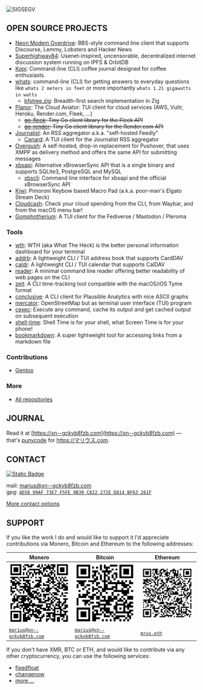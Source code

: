 ![SIGSEGV](https://github.com/user-attachments/assets/6e45a081-4210-425a-904b-d8fb244d8009)

## OPEN SOURCE PROJECTS

- [Neon Modem Overdrive](https://github.com/mrusme/neonmodem): BBS-style command line client that supports Discourse, Lemmy, Lobsters and Hacker News
- [Superhighway84](https://github.com/mrusme/superhighway84): Usenet-inspired, uncensorable, decentralized internet discussion system running on IPFS & OrbitDB
- [Kopi](https://github.com/mrusme/kopi): Command-line (CLI) coffee journal designed for coffee enthusiasts.
- [whats](https://github.com/mrusme/whats): command-line (CLI) for getting answers to everyday questions like
  `whats 2 meters in feet` or more importantly `whats 1.21 gigawatts in watts`
  - [bfstree.zig](https://github.com/mrusme/bfstree.zig): Breadth-first search implementation in Zig
- [Planor](https://github.com/mrusme/planor): The Cloud Aviator: TUI client for cloud services (AWS, Vultr, Heroku, Render.com, Fleek, ...)
  - ~~[go-fleek](https://github.com/mrusme/go-fleek): Tiny Go client library for the Fleek API~~
  - ~~[go-render](https://github.com/mrusme/go-render): Tiny Go client library for the Render.com API~~
- [Journalist](https://github.com/mrusme/journalist): An RSS aggregator a.k.a. "self-hosted Feedly"
  - [Canard](https://github.com/mrusme/canard): A TUI client for the Journalist RSS aggregator
- [Overpush](https://github.com/mrusme/overpush): A self-hosted, drop-in replacement for Pushover, that uses XMPP as delivery method and offers the same API for submitting messages
- [xbsapi](https://github.com/mrusme/xbsapi): Alternative xBrowserSync API that is a single binary and supports SQLite3, PostgreSQL and MySQL
  - [xbscli](https://github.com/mrusme/xbscli): Command line interface for xbsapi and the official xBrowserSync API 
- [Kiwi](https://github.com/mrusme/kiwi): Pimoroni Keybow based Macro Pad (a.k.a. poor-man's Elgato Stream Deck) 
- [Cloudcash](https://github.com/mrusme/cloudcash): Check your cloud spending from the CLI, from Waybar, and from the macOS menu bar!
- [Gomphotherium](https://github.com/mrusme/gomphotherium): A TUI client for the Fediverse / Mastodon / Pleroma

### Tools

- [wth](https://github.com/mrusme/wth): WTH (aka What The Heck) is the better personal information dashboard for your terminal
- [addrb](https://github.com/mrusme/addrb): A lightweight CLI / TUI address book that supports CardDAV
- [caldr](https://github.com/mrusme/caldr): A lightweight CLI / TUI calendar that supports CalDAV
- [reader](https://github.com/mrusme/reader): A minimal command line reader offering better readability of web pages on the CLI
- [zeit](https://github.com/mrusme/zeit): A CLI time-tracking tool compatible with the macOS/iOS Tyme format
- [conclusive](https://github.com/mrusme/conclusive): A CLI client for Plausible Analytics with nice ASCII graphs
- [mercator](https://github.com/mrusme/mercator): OpenStreetMap but as terminal user interface (TUI) program
- [cexec](https://github.com/mrusme/cexec): Execute any command, cache its output and get cached output on subsequent execution
- [shell-time](https://github.com/mrusme/shell-time): Shell Time is for your shell, what Screen Time is for your phone!
- [bookmarkdown](https://github.com/mrusme/bookmarkdown): A super lightweight tool for accessing links from a markdown file

### Contributions

- [Gentoo](https://github.com/gentoo/gentoo/pulls?q=is%3Apr+author%3Amrusme+)


### More

- [All repositories](https://github.com/mrusme?tab=repositories)


## JOURNAL

Read it at [https://xn--gckvb8fzb.com](https://xn--gckvb8fzb.com) — that's 
[punycode](https://en.wikipedia.org/wiki/Punycode) for https://マリウス.com.


## CONTACT

[![Static 
Badge](https://img.shields.io/badge/Join_on_Matrix-green?style=for-the-badge&logo=element&logoColor=%23ffffff&label=Chat&labelColor=%23333&color=%230DBD8B&link=https%3A%2F%2Fmatrix.to%2F%23%2F%2521PHlbgZTdrhjkCJrfVY%253Amatrix.org)](https://matrix.to/#/%21PHlbgZTdrhjkCJrfVY%3Amatrix.org)

mail: [marius@xn--gckvb8fzb.com](mailto:marius@xn--gckvb8fzb.com?subject=git%20commit%20-m%20%22Hey%20there!%22) \
gpg: [`4D38 99AF 73E7 F5FE 9B39 C822 272E D814 BF63 261F`](https://github.com/mrusme.gpg)

[More contact options](https://xn--gckvb8fzb.com/contact/)


## SUPPORT

If you like the work I do and would like to support it I'd appreciate
contributions via Monero, Bitcoin and Ethereum to the following addresses:


| Monero | Bitcoin | Ethereum |
| ------ | ------- | -------- |
| ![47xsk5muV3VURKJLRqq39sHDS1XPbkY5cddvBeFBnSheRLk9ZPUxSsQJDU4hdbEnsBYSczoaKimwbWLdE9435AsSSqUGo2y](xmr.png) | ![bc1qedycy4xwcdlql0ku9c55z0fq4uuxvw470nxspp](btc.png) | ![0x49450f74976cE020Ca4C6eCE6587E997C3A35881](eth.png) |
| [`marius@xn--gckvb8fzb.com`](monero:47xsk5muV3VURKJLRqq39sHDS1XPbkY5cddvBeFBnSheRLk9ZPUxSsQJDU4hdbEnsBYSczoaKimwbWLdE9435AsSSqUGo2y) | [`marius@xn--gckvb8fzb.com`](bitcoin:bc1qedycy4xwcdlql0ku9c55z0fq4uuxvw470nxspp) | [`mrus.eth`](ethereum:mrus.eth) |


If you don't have XMR, BTC or ETH, and would like to contribute via any other cryptocurrency, you can use the following services:

- [fixedfloat](https://ff.io)
- [changenow](https://changenow.io/?from=btc&to=xmr)
- [more ...](https://kycnot.me/?t=exchange)
